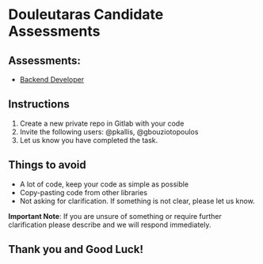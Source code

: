 # Douleutaras Candidate Assessments

## Assessments:

- [Backend Developer](README-backend.md)

## Instructions

1. Create a new private repo in Gitlab with your code
2. Invite the following users: @pkallis, @gbouziotopoulos
3. Let us know you have completed the task.

## Things to avoid
- A lot of code, keep your code as simple as possible
- Copy-pasting code from other libraries
- Not asking for clarification. If something is not clear, please let us know.

**Important Note**: If you are unsure of something or require further clarification please describe and we will respond immediately. 


## Thank you and Good Luck!
